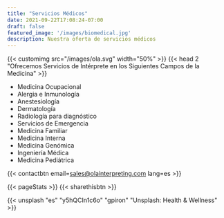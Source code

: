 ```yaml
---
title: "Servicios Médicos"
date: 2021-09-22T17:08:24-07:00
draft: false
featured_image: '/images/biomedical.jpg'
description: Nuestra oferta de servicios médicos
---
```


{{< customimg src="/images/ola.svg" width="50%" >}}
{{< head 2 "Ofrecemos Servicios de Intérprete en los Siguientes Campos de la Medicina" >}}

- Medicina Ocupacional
- Alergia e Inmunología
- Anestesiología
- Dermatología
- Radiología para diagnóstico
- Servicios de Emergencia
- Medicina Familiar
- Medicina Interna
- Medicina Genómica
- Ingeniería Médica
- Medicina Pediátrica

{{< contactbtn email=sales@olainterpreting.com lang=es >}}

{{< pageStats >}}
{{< sharethisbtn >}}

{{< unsplash "es" "y5hQCIn1c6o" "gpiron" "Unsplash: Health & Wellness" >}}
